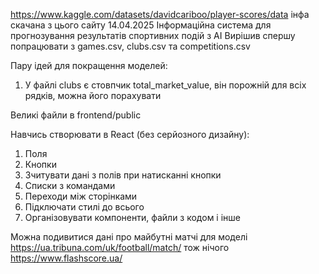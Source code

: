 https://www.kaggle.com/datasets/davidcariboo/player-scores/data
інфа скачана з цього сайту 14.04.2025
Інформаційна система для прогнозування результатів спортивних подій з AI
Вирішив спершу попрацювати з games.csv, clubs.csv та competitions.csv

Пару ідей для покращення моделей:

1. У файлі clubs є стовпчик total_market_value, він порожній для всіх рядків, можна його порахувати

Великі файли в frontend/public

Навчись створювати в React (без серйозного дизайну):

1. Поля
2. Кнопки
3. Зчитувати дані з полів при натисканні кнопки
4. Списки з командами
5. Переходи між сторінками
6. Підключати стилі до всього
7. Організовувати компоненти, файли з кодом і інше

Можна подивитися дані про майбутні матчі для моделі
https://ua.tribuna.com/uk/football/match/
тож нічого
https://www.flashscore.ua/
